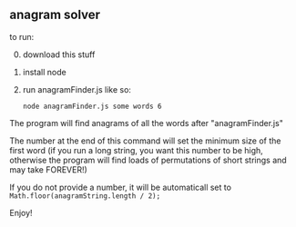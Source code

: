 anagram solver
---------------------------

to run:

0. download this stuff
1. install node
2. run anagramFinder.js like so:

    `node anagramFinder.js some words 6`

The program will find anagrams of all the words after "anagramFinder.js"

The number at the end of this command will set the minimum size of the first word (if you run a long string, you want this number to be high, otherwise the program will find loads of permutations of short strings and may take FOREVER!)

If you do not provide a number, it will be automaticall set to `Math.floor(anagramString.length / 2);`

Enjoy!
